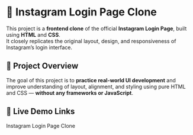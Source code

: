 
# 📸 Instagram Login Page Clone
This project is a **frontend clone** of the official **Instagram Login Page**, built using **HTML** and **CSS**.  
It closely replicates the original layout, design, and responsiveness of Instagram’s login interface.

## 🧠 Project Overview

The goal of this project is to **practice real-world UI development** and improve understanding of layout, alignment, and styling using pure HTML and CSS — **without any frameworks or JavaScript**.

## 🔗 Live Demo Links

 Instagram Login Page Clone
